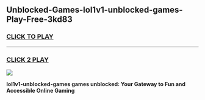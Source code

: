 
## Unblocked-Games-lol1v1-unblocked-games-Play-Free-3kd83
<h3>
<a href="https://premium76.site?title=lol1v1-unblocked-games&ref=10A">CLICK TO PLAY</a></h3>
<hr>

<h3>
<a href="https://premium76.site?title=lol1v1-unblocked-games&ref=10A">CLICK 2 PLAY</a>
  
</h3>

<a href="https://premium76.site?title=lol1v1-unblocked-games&ref=10A"><img src="https://clearcache.store/games.png"></a>


**lol1v1-unblocked-games games unblocked: Your Gateway to Fun and Accessible Online Gaming**
